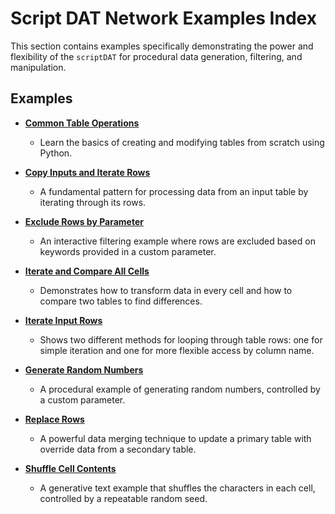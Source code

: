 # Script DAT Network Examples Index

This section contains examples specifically demonstrating the power and flexibility of the `scriptDAT` for procedural data generation, filtering, and manipulation.

## Examples

- **[Common Table Operations](./Common_Operations.md)**
  - Learn the basics of creating and modifying tables from scratch using Python.

- **[Copy Inputs and Iterate Rows](./Copy_Inputs_and_Iterate_Rows.md)**
  - A fundamental pattern for processing data from an input table by iterating through its rows.

- **[Exclude Rows by Parameter](./Exclude_Rows_by_Parameter.md)**
  - An interactive filtering example where rows are excluded based on keywords provided in a custom parameter.

- **[Iterate and Compare All Cells](./Iterate_and_Compare_Cells.md)**
  - Demonstrates how to transform data in every cell and how to compare two tables to find differences.

- **[Iterate Input Rows](./Iterate_Input_Rows.md)**
  - Shows two different methods for looping through table rows: one for simple iteration and one for more flexible access by column name.

- **[Generate Random Numbers](./Generate_Random_Numbers.md)**
  - A procedural example of generating random numbers, controlled by a custom parameter.

- **[Replace Rows](./Replace_Rows.md)**
  - A powerful data merging technique to update a primary table with override data from a secondary table.

- **[Shuffle Cell Contents](./Shuffle_Cell_Contents.md)**
  - A generative text example that shuffles the characters in each cell, controlled by a repeatable random seed.
